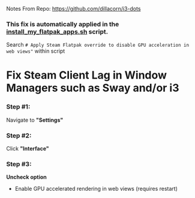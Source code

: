 Notes From Repo: https://github.com/dillacorn/i3-dots
### This fix is automatically applied in the [install_my_flatpak_apps.sh](https://github.com/dillacorn/arch-i3-dots/blob/main/scripts/install_my_flatpak_apps.sh) script.
Search `# Apply Steam Flatpak override to disable GPU acceleration in web views"` within script

# Fix Steam Client Lag in Window Managers such as Sway and/or i3

### **Step #1:**
Navigate to **"Settings"**

### **Step #2:**
Click **"Interface"**

### **Step #3:**
**Uncheck option**
- Enable GPU accelerated rendering in web views (requires restart)

